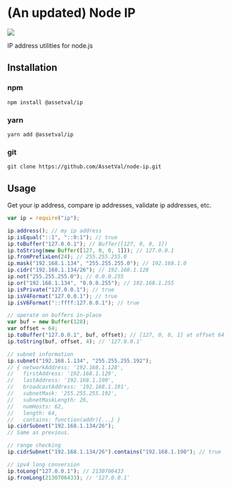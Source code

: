# (An updated) Node IP

[![](https://badge.fury.io/js/ip.svg)](https://www.npmjs.com/package/@assetval/ip)

IP address utilities for node.js

## Installation

### npm

```shell
npm install @assetval/ip
```

### yarn

```shell
yarn add @assetval/ip
```

### git

```shell
git clone https://github.com/AssetVal/node-ip.git
```

## Usage

Get your ip address, compare ip addresses, validate ip addresses, etc.

```js
var ip = require("ip");

ip.address(); // my ip address
ip.isEqual("::1", "::0:1"); // true
ip.toBuffer("127.0.0.1"); // Buffer([127, 0, 0, 1])
ip.toString(new Buffer([127, 0, 0, 1])); // 127.0.0.1
ip.fromPrefixLen(24); // 255.255.255.0
ip.mask("192.168.1.134", "255.255.255.0"); // 192.168.1.0
ip.cidr("192.168.1.134/26"); // 192.168.1.128
ip.not("255.255.255.0"); // 0.0.0.255
ip.or("192.168.1.134", "0.0.0.255"); // 192.168.1.255
ip.isPrivate("127.0.0.1"); // true
ip.isV4Format("127.0.0.1"); // true
ip.isV6Format("::ffff:127.0.0.1"); // true

// operate on buffers in-place
var buf = new Buffer(128);
var offset = 64;
ip.toBuffer("127.0.0.1", buf, offset); // [127, 0, 0, 1] at offset 64
ip.toString(buf, offset, 4); // '127.0.0.1'

// subnet information
ip.subnet("192.168.1.134", "255.255.255.192");
// { networkAddress: '192.168.1.128',
//   firstAddress: '192.168.1.129',
//   lastAddress: '192.168.1.190',
//   broadcastAddress: '192.168.1.191',
//   subnetMask: '255.255.255.192',
//   subnetMaskLength: 26,
//   numHosts: 62,
//   length: 64,
//   contains: function(addr){...} }
ip.cidrSubnet("192.168.1.134/26");
// Same as previous.

// range checking
ip.cidrSubnet("192.168.1.134/26").contains("192.168.1.190"); // true

// ipv4 long conversion
ip.toLong("127.0.0.1"); // 2130706433
ip.fromLong(2130706433); // '127.0.0.1'
```
